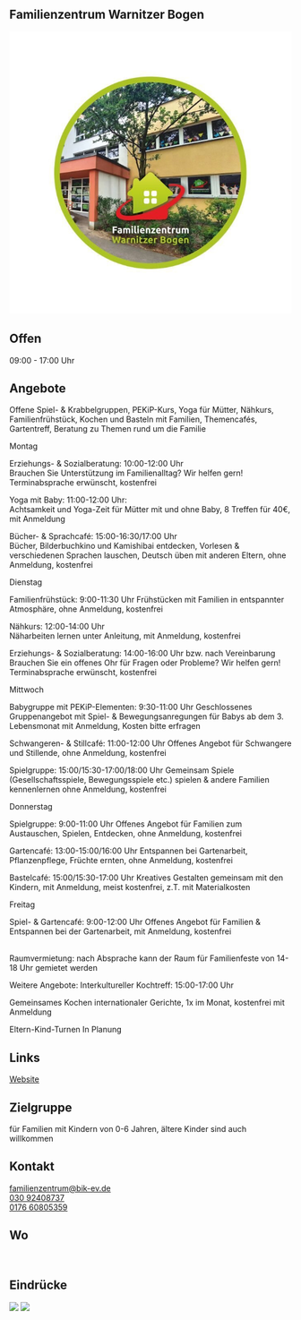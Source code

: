 ## Familienzentrum Warnitzer Bogen
<img id="topmedia" src="/Familienzentren/images/FZ Warnitzer Bogen/Logo FZ Warnitzer Bogen.jpg" />

## Offen
09:00 - 17:00 Uhr<br>


<!--
## Wochenplan
<pre id="weeklyschedule">
Offene Spiel- & Krabbelgruppen, PEKiP-Kurs, Yoga für Mütter, Nähkurs, Familienfrühstück, Kochen und Basteln mit Familien, Themencafés, Gartentreff, Beratung zu Themen rund um die Familie
-->

## Angebote
Offene Spiel- & Krabbelgruppen, PEKiP-Kurs, Yoga für Mütter, Nähkurs, Familienfrühstück, Kochen und Basteln mit Familien, Themencafés, Gartentreff, Beratung zu Themen rund um die Familie<br>

Montag<br>

Erziehungs- & Sozialberatung: 10:00-12:00 Uhr<br>
Brauchen Sie Unterstützung im Familienalltag? Wir helfen gern! Terminabsprache erwünscht, kostenfrei<br>

Yoga mit Baby: 11:00-12:00 Uhr:<br>
Achtsamkeit und Yoga-Zeit für Mütter mit und ohne Baby, 8 Treffen für 40€, mit Anmeldung<br>

Bücher- & Sprachcafé: 15:00-16:30/17:00 Uhr<br>
Bücher, Bilderbuchkino und Kamishibai entdecken, Vorlesen & verschiedenen Sprachen
lauschen, Deutsch üben mit anderen Eltern, ohne Anmeldung, kostenfrei<br>

Dienstag<br>

Familienfrühstück: 9:00-11:30 Uhr
Frühstücken mit Familien in entspannter Atmosphäre, ohne Anmeldung, kostenfrei<br>

Nähkurs: 12:00-14:00 Uhr<br>
Näharbeiten lernen unter Anleitung, mit Anmeldung, kostenfrei<br>

Erziehungs- & Sozialberatung: 14:00-16:00 Uhr bzw. nach Vereinbarung
Brauchen Sie ein offenes Ohr für Fragen oder Probleme? Wir helfen gern! Terminabsprache erwünscht,
kostenfrei

Mittwoch

Babygruppe mit PEKiP-Elementen: 9:30-11:00 Uhr
Geschlossenes Gruppenangebot mit Spiel- & Bewegungsanregungen für Babys ab dem 3. Lebensmonat
mit Anmeldung, Kosten bitte erfragen

Schwangeren- & Stillcafé: 11:00-12:00 Uhr
Offenes Angebot für Schwangere und Stillende, ohne Anmeldung, kostenfrei

Spielgruppe: 15:00/15:30-17:00/18:00 Uhr
Gemeinsam Spiele (Gesellschaftsspiele, Bewegungsspiele etc.) spielen & andere Familien kennenlernen
ohne Anmeldung, kostenfrei

Donnerstag

Spielgruppe: 9:00-11:00 Uhr
Offenes Angebot für Familien zum Austauschen, Spielen, Entdecken, ohne Anmeldung, kostenfrei

Gartencafé: 13:00-15:00/16:00 Uhr
Entspannen bei Gartenarbeit, Pflanzenpflege, Früchte ernten, ohne Anmeldung, kostenfrei

Bastelcafé: 15:00/15:30-17:00 Uhr
Kreatives Gestalten gemeinsam mit den Kindern, mit Anmeldung, meist kostenfrei, z.T. mit Materialkosten

Freitag

Spiel- & Gartencafé: 9:00-12:00 Uhr
Offenes Angebot für Familien & Entspannen bei der Gartenarbeit, mit Anmeldung, kostenfrei
<br>

<br>
Raumvermietung: nach Absprache kann der Raum für Familienfeste von 14-18 Uhr gemietet werden

Weitere Angebote:
Interkultureller Kochtreff: 15:00-17:00 Uhr

Gemeinsames Kochen internationaler Gerichte, 1x im Monat, kostenfrei mit Anmeldung

Eltern-Kind-Turnen In Planung

## Links
<a class="external_link" target="blank" href="[](https://www.bik-ev.de/seite/458736/familienzentrum-warnitzer-bogen.html)">Website</a>

## Zielgruppe
 für Familien mit Kindern von 0-6 Jahren, ältere Kinder sind auch willkommen

## Kontakt
[familienzentrum@bik-ev.de](mailto:familienzentrum@bik-ev.de)<br>
<a href="tel:+493092408737 ">030 92408737 </a> <br>
<a href="tel:+4917660805359 ">0176 60805359 </a>

## Wo
<div id="gmap"></div>
<script>window.onload = showMap('Warnitzer Straße 9 - 11, 13057 Berlin', 0, 'gmap_mini')</script><br>


## Eindrücke
<div class="mediacontainer">
  <img src="/images/FZ WarnitzerBogen/IMG_20231012_161939_1.jpg/" />
  <img src="/images/FZ WarnitzerBogen/IMG_20231017_153735.jpg" />
</div> 

